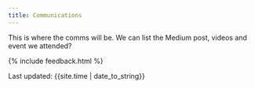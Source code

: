 ```yaml
---
title: Communications
---
```


This is where the comms will be.
We can list the Medium post, videos and event we attended?


{% include feedback.html %}
<div>Last updated: {{site.time | date_to_string}}</div>

